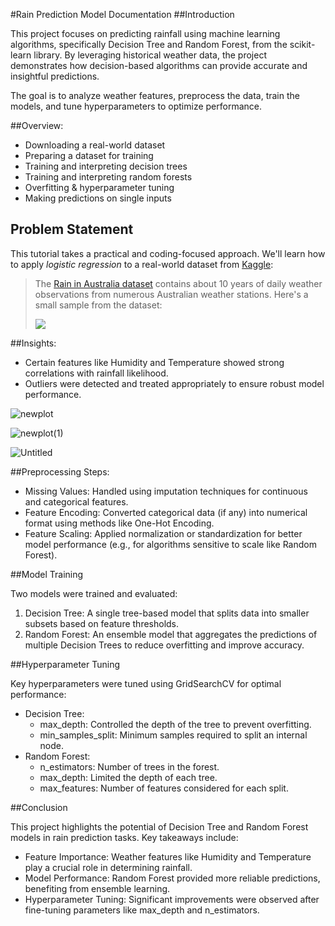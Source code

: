 #Rain Prediction Model Documentation
##Introduction

This project focuses on predicting rainfall using machine learning algorithms, specifically Decision Tree and Random Forest, from the scikit-learn library. By leveraging historical weather data, the project demonstrates how decision-based algorithms can provide accurate and insightful predictions.

The goal is to analyze weather features, preprocess the data, train the models, and tune hyperparameters to optimize performance.


##Overview:

- Downloading a real-world dataset
- Preparing a dataset for training
- Training and interpreting decision trees
- Training and interpreting random forests
- Overfitting & hyperparameter tuning
- Making predictions on single inputs


## Problem Statement

This tutorial takes a practical and coding-focused approach. We'll learn how to apply _logistic regression_ to a real-world dataset from [Kaggle](https://kaggle.com/datasets):

> The [Rain in Australia dataset](https://kaggle.com/jsphyg/weather-dataset-rattle-package) contains about 10 years of daily weather observations from numerous Australian weather stations. Here's a small sample from the dataset:
>
> ![](https://i.imgur.com/5QNJvir.png)

##Insights:

- Certain features like Humidity and Temperature showed strong correlations with rainfall likelihood.
- Outliers were detected and treated appropriately to ensure robust model performance.

    
![newplot](https://github.com/user-attachments/assets/3728b293-cdc1-4440-9be7-5578b2e576cf)

![newplot(1)](https://github.com/user-attachments/assets/9796bc33-e3d8-4228-9e15-a97eb27098eb)

![Untitled](https://github.com/user-attachments/assets/ac9f1667-0797-48af-8497-efd89a1bb799)



##Preprocessing Steps:

- Missing Values: Handled using imputation techniques for continuous and categorical features.
- Feature Encoding: Converted categorical data (if any) into numerical format using methods like One-Hot Encoding.
- Feature Scaling: Applied normalization or standardization for better model performance (e.g., for algorithms sensitive to scale like Random Forest).


##Model Training

Two models were trained and evaluated:

1. Decision Tree: A single tree-based model that splits data into smaller subsets based on feature thresholds.
2. Random Forest: An ensemble model that aggregates the predictions of multiple Decision Trees to reduce overfitting and improve accuracy.

##Hyperparameter Tuning

Key hyperparameters were tuned using GridSearchCV for optimal performance:

- Decision Tree:
  - max_depth: Controlled the depth of the tree to prevent overfitting.
  - min_samples_split: Minimum samples required to split an internal node.
- Random Forest:
  - n_estimators: Number of trees in the forest.
  - max_depth: Limited the depth of each tree.
  - max_features: Number of features considered for each split.


##Conclusion

This project highlights the potential of Decision Tree and Random Forest models in rain prediction tasks. Key takeaways include:

- Feature Importance: Weather features like Humidity and Temperature play a crucial role in determining rainfall.
- Model Performance: Random Forest provided more reliable predictions, benefiting from ensemble learning.
- Hyperparameter Tuning: Significant improvements were observed after fine-tuning parameters like max_depth and n_estimators.
